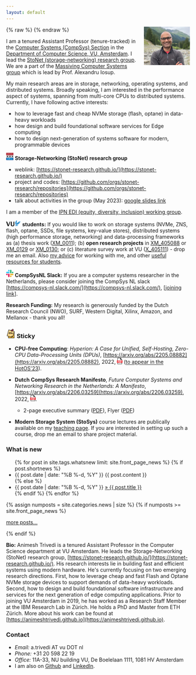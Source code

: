 ```yaml
---
layout: default
---
```

{% raw %}
<a href="/images/2023-atr-image.png" title="View larger picture"><img src="/images/2023-atr-image.png" alt="Photo of Animesh Trivedi"
style="float:right;width:25%;max-width:150px;margin-left:15px;"/></a>
{% endraw %}

I am a tenured Assistant Professor (tenure-tracked) in the [Computer Systems (CompSys) Section](https://www.vucompsys.net/) in the [Department of Computer Science, VU, Amsterdam](https://www.cs.vu.nl/en/index.aspx). I lead the [StoNet (storage-networking) research group](https://stonet-research.github.io/). We are a part of the [Massiving Computer Systems group](https://atlarge-research.com/) which is lead by Prof. Alexandru Iosup. 

My main research areas are in storage, networking, operating systems, and distributed systems. Broadly speaking, I am interested in the performance aspect of systems, spanning from multi-core CPUs to distributed systems. Currently, I have following active interests: 
  * how to leverage fast and cheap NVMe storage (flash, optane) in data-heavy workloads
  * how design and build foundational software services for Edge computing
  * how to design next-generation of systems software for modern, programmable devices

<img style="float: middle; width: 4%;" src="/images/stonet.png" alt="" /> **Storage-Networking (StoNet) research group** 
  * weblink: [https://stonet-research.github.io/](https://stonet-research.github.io/)
  * project and codes: [https://github.com/orgs/stonet-research/repositories](https://github.com/orgs/stonet-research/repositories)
  * talk about activities in the group (May 2023): [google slides link](https://docs.google.com/presentation/d/1RFVHQhQTxTqCJWpKhoUBTXSAZKA7YIrq4hAiU3Xcd3c/edit?usp=sharing)

I am a member of the [IPN EDI (equity, diversity, inclusion) working group](https://ict-research.nl/edi-working-group/).

<!--am investigating how modern, programmable, high-performance devices (100+ Gbps network, NVMe/Flash/Optane storage, etc.) can be leveraged in large-scale data-processing and machine learning systems such as Spark, Tensorflow, serverless workloads. 

I am one of the founding contributors of the [Apache Crail (Incubating)](https://crail.incubator.apache.org/) project. Prior to joining VU, I was a Researcher at the IBM Research Lab, Zurich. I obtained my PhD and MSc in Computer Science at ETH Zurich.
Prior to joining VU, I was a Researcher at the IBM Research Lab, Zurich. I obtained my PhD and MSc in Computer Science at ETH Zurich.
finished my PhD in Computer Science at ETH Zurich under the supervision of Prof. Thomas Gross.-->

<img style="float: middle; width: 8%;" src="/images/vu.png" alt="" /> <b>students:</b> If you would like to work on storage systems (NVMe, ZNS, flash, optane, SSDs, file systems, key-value stores), distributed systems (high performance storage, networking) and data-processing frameworks as (a) thesis work ([XM_0011](https://studiegids.vu.nl/en/Master/2021-2022/computer-science-joint-degree/XM_0011#/)); (b) **open research projects** in [XM_405088](https://studiegids.vu.nl/EN/courses/2022-2023/XM_405088#/) or [XM_0129](https://studiegids.vu.nl/EN/courses/2022-2023/XM_0129) or [XM_0130](https://studiegids.vu.nl/en/Master/2022-2023/computer-science-joint-degree/XM_0130); or (c) literature survey work at VU ([X_405111](https://studiegids.vu.nl/en/Master/2021-2022/computer-science-joint-degree/X_405111#/)) - drop me an email. Also [my advice](/advice/) for working with me, and other [useful resources for students](/teaching).


<img style="float: middle; width: 4%;" src="/images/slack.svg" alt="" /> **CompSysNL Slack:** If you are a computer systems researcher in the Netherlands, please consider joining the CompSys NL slack [https://compsys-nl.slack.com/](https://compsys-nl.slack.com/), [[joining link](https://join.slack.com/t/compsys-nl/shared_invite/zt-fx78q58g-Veea9LReM5zA1QqRPQ6peA)].

**Research Funding:** My research is generously funded by the Dutch Research Council (NWO), SURF, Western Digital, Xilinx, Amazon, and Mellanox - thank you all! 

<!-- 
### Sticky  
  * [<mark>PhD Opening</mark> in the area of NVM storage support for ML](https://workingat.vu.nl/ad/phd-position-in-storage-support-for-machine-learning/w3s7ih), (**deadline: June 15th, 2021**).
  * <mark>CompSys'21 is happening</mark> (June 28th/29th 2021), see [the announcement](/compsys2021-announcement/).
-->

### <img style="float: middle; width: 5%;" src="/images/sticky.png" alt="" /> Sticky    
  * **CPU-free Computing**: *Hyperion: A Case for Unified, Self-Hosting, Zero-CPU Data-Processing Units (DPUs)*, [https://arxiv.org/abs/2205.08882](https://arxiv.org/abs/2205.08882), 2022, <a href="https://arxiv.org/pdf/2205.08882.pdf" target="_blank" rel="noopener noreferrer" style="background-color:white; color:white;font-weight:bold"><img style="float: middle; width: 3%;" src="/images/pdf.svg" alt="" /></a> ([to appear in the HotOS'23](https://sigops.org/s/conferences/hotos/2023/program.html)).

  * **Dutch CompSys Research Manifesto**, *Future Computer Systems and Networking Research in the Netherlands: A Manifesto*, [https://arxiv.org/abs/2206.03259](https://arxiv.org/abs/2206.03259), 2022, <a href="https://arxiv.org/pdf/2206.03259" target="_blank" rel="noopener noreferrer" style="background-color:white; color:white;font-weight:bold"><img style="float: middle; width: 3%;" src="/images/pdf.svg" alt="" /></a>.
    * 2-page executive summary ([PDF](https://bit.ly/ManifestoCompSysNLSummary)), Flyer ([PDF](https://bit.ly/CompSysNLFlyerA4))

  * **Modern Storage System (StoSys)** course lectures are publically available on my [teaching page](/course-stosys). If you are interested in setting up such a course, drop me an email to share project material. 
  
### What is new
<ul class="news list-unstyled">
{% for post in site.tags.whatsnew limit: site.front_page_news %}
    {% if post.shortnews %}
        <li class="shortnews">
            <span class="date">{{ post.date | date: "%B %-d, %Y" }}</span>
            {{ post.content }}
        </li>
    {% else %}
        <li class="bloglink">
            <span class="date">{{ post.date | date: "%B %-d, %Y" }}</span>
            <a href="{{ post.url }}">&raquo; {{ post.title }}</a>
        </li>
    {% endif %}
{% endfor %}
</ul>
{% assign numposts = site.categories.news | size %}
{% if numposts >= site.front_page_news %}
<p><a href="{{ site.base }}/news/">more posts&hellip;</a></p>
{% endif %}

**Bio:** Animesh Trivedi is a tenured Assistant Professor in the Computer Science department at VU Amsterdam. He leads the Storage-Networking (StoNet) research group, [https://stonet-research.github.io/](https://stonet-research.github.io/). His research interests lie in building fast and efficient systems using modern hardware. He's currently focusing on two emerging research directions. First, how to leverage cheap and fast Flash and Optane NVMe storage devices to support demands of data-heavy workloads. Second, how to design and build foundational software infrastructure and services for the next generation of edge computing applications. Prior to joining VU Amsterdam in 2019, he has worked as a Research Staff Member at the IBM Research Lab in Zürich. He holds a PhD and Master from ETH Zürich. More about his work can be found at [https://animeshtrivedi.github.io](https://animeshtrivedi.github.io).

<!-- 
Animesh Trivedi is a tenure-track Assistant Professor in the department of Computer Science at VU Amsterdam. Prior to joining the department in 2019, he has worked as a Research Staff Member at the IBM Research Lab in Zurich. His research interests lie in building fast and efficient distributed systems around modern high-performance, programmable I/O devices. He is currently investigating how to leverage emerging Non-Volatile Memories (NVMs) to support data access demands of machine learning workloads. He is one of the founding members of the Apache Crail (Incubating) project. He holds a PhD and master from ETH Zurich. More about his work can be found at [https://animeshtrivedi.github.io](https://animeshtrivedi.github.io).-->

### Contact
  * *Email:* a.trivedi AT vu DOT nl 
  * *Phone:* +31 20 598 22 19 
  * *Office:* 11A-33, NU building VU, De Boelelaan 1111, 1081 HV Amsterdam
  * I am also on [Github](https://github.com/animeshtrivedi) and [LinkedIn](https://ch.linkedin.com/in/animesh-trivedi-5407aa2).
